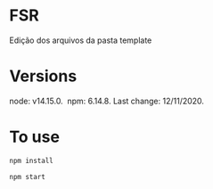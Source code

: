 # FSR
Edição dos arquivos da pasta template
# Versions
node: v14.15.0.&nbsp;
npm: 6.14.8.
Last change: 12/11/2020.
# To use
```sh
npm install
```
```sh
npm start
```


